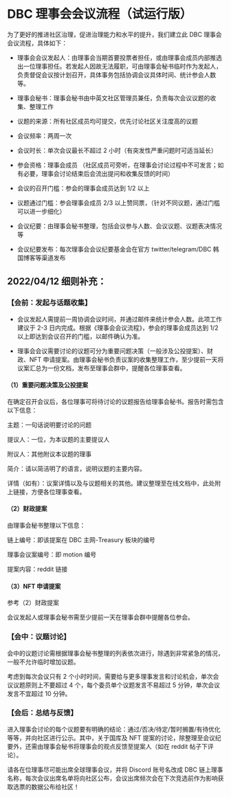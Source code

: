 # DBC 理事会会议流程（试运行版）

为了更好的推进社区治理，促进治理能力和水平的提升，我们建立此 DBC 理事会会议流程，具体如下：

- 理事会会议发起人：由理事会当期首要投票者担任，或由理事会成员内部推选出一位理事担任。若发起人因故无法履职，可由理事会秘书临时作为发起人，负责督促会议按计划召开，具体事务包括协调会议具体时间、统计参会人数等。

- 理事会秘书：理事会秘书由中英文社区管理员兼任，负责每次会议议题的收集、整理工作

- 议题的来源：所有社区成员均可提交，优先讨论社区关注度高的议题

- 会议频率：两周一次

- 会议时长：单次会议最长不超过 2 小时（有突发性严重问题时可适当延长）

- 参会资格：理事会成员 （社区成员可旁听，在理事会讨论过程中不可发言；如有必要，理事会讨论结束后会流出提问和收集反馈的时间）

- 会议的召开门槛：参会的理事会成员达到 1/2 以上

- 议题通过门槛：参会理事会成员 2/3 以上赞同票，（针对不同议题，通过门槛可以进一步细化）

- 会议纪要：由理事会秘书整理，包括会议参与人数、会议议题、议题表决情况等

- 会议纪要发布：每次理事会会议纪要基金会在官方 twitter/telegram/DBC 韩国博客等渠道发布

## 2022/04/12 细则补充：

### 【会前：发起与话题收集】

- 会议发起人需提前一周协调会议时间，并通过邮件来统计参会人数。此项工作建议于 2-3 日内完成。根据《理事会会议流程》，参会的理事会成员达到 1/2 以上即达到会议召开的门槛，以邮件确认为准。

- 理事会会议需要讨论的议题可分为重要问题决策（一般涉及公投提案）、财政、NFT 申请提案。由理事会秘书负责议案的收集整理工作，至少提前一天将议案汇总为一份文档，发布至理事会群中，提醒各位理事查看。

#### （1）重要问题决策及公投提案

在确定召开会议后，各位理事可将待讨论的议题报告给理事会秘书。报告时需包含以下信息：

主题：一句话说明要讨论的问题

提议人：一位，为本议题的主要提议人

附议人：其他附议本议题的理事

简介：请以简洁明了的语言，说明议题的主要内容。

详情（如有）：议案详情以及与议题相关的其他。建议整理至在线文档中，此处附上链接，方便各位理事查看。

#### （2）财政提案

由理事会秘书整理以下信息：

链上编号：即该提案在 DBC 主网-Treasury 板块的编号

理事会议案编号：即 motion 编号

提案内容：reddit 链接

#### （3）NFT 申请提案

参考（2）财政提案

会议发起人或理事会秘书需至少提前一天在理事会群中提醒各位参会。

### 【会中：议题讨论】

会中的议题讨论需根据理事会秘书整理的列表依次进行，除遇到非常紧急的情况，一般不允许临时增加议题。

考虑到每次会议只有 2 个小时时间，需要给与更多理事发言和讨论机会，单次会议议题原则上不要超过 4 个，每个委员单个议题发言不易超过 5 分钟，单次会议发言不宜超过 10 分钟。

### 【会后：总结与反馈】

进入理事会讨论的每个议题要有明确的结论：通过/否决/待定/暂时搁置/有待优化等等，并向社区进行公示。其中，关于国库及 NFT 提案的讨论，除整理至会议纪要外，还需由理事会秘书将理事会的观点反馈至提案人（如在 reddit 帖子下评论）。

请各在位理事尽可能出席全球理事会议，并将 Discord 账号名改成 DBC 链上理事名称，每次会议出席名单将向社区公布，会议出席频次会在下次竞选前作为影响获取选票的数据公布给社区！
